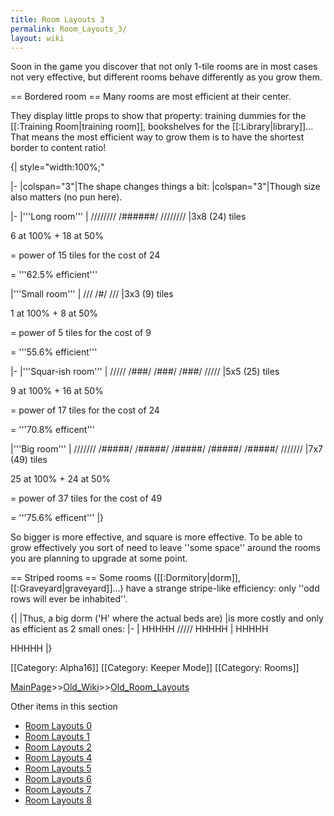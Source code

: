 ```yaml
---
title: Room Layouts 3
permalink: Room_Layouts_3/
layout: wiki
---
```

Soon in the game you discover that not only 1-tile rooms are in most cases not very effective, but different rooms behave differently as you grow them.

== Bordered room ==
Many rooms are most efficient at their center.

They display little props to show that property: training dummies for the [[:Training Room|training room]], bookshelves for the [[:Library|library]]... That means the most efficient way to grow them is to have the shortest border to content ratio!

{| style=&quot;width:100%;&quot;

|-
|colspan=&quot;3&quot;|The shape changes things a bit:
|colspan=&quot;3&quot;|Though size also matters (no pun here).

|-
|'''Long room'''
|
 ////////
 /######/
 ////////
|3x8 (24) tiles

6 at 100% + 18 at 50%

= power of 15 tiles for the cost of 24

= '''62.5% efficient'''

|'''Small room'''
|
 ///
 /#/
 ///
|3x3 (9) tiles

1 at 100% + 8 at 50%

= power of 5 tiles for the cost of 9

= '''55.6% efficient'''

|-
|'''Squar-ish room'''
|
 /////
 /###/
 /###/
 /###/
 /////
|5x5 (25) tiles

9 at 100% + 16 at 50%

= power of 17 tiles for the cost of 24

= '''70.8% efficent'''

|'''Big room'''
|
 ///////
 /#####/
 /#####/
 /#####/
 /#####/
 /#####/
 ///////
|7x7 (49) tiles

25 at 100% + 24 at 50%

= power of 37 tiles for the cost of 49

= '''75.6% efficent'''
|}

So bigger is more effective, and square is more effective. To be able to grow effectively you sort of need to leave ''some space'' around the rooms you are planning to upgrade at some point.

== Striped rooms ==
Some rooms ([[:Dormitory|dorm]], [[:Graveyard|graveyard]]...) have a strange stripe-like efficiency: only ''odd rows will ever be inhabited''.

{|
|Thus, a big dorm ('H' where the actual beds are)
|is more costly and only as efficient as 2 small ones:
|-
|
 HHHHH
 /////
 HHHHH
|
 HHHHH
 
 HHHHH
|}

[[Category: Alpha16]]
[[Category: Keeper Mode]]
[[Category: Rooms]]

[MainPage](/keeperrl_wiki/ "wikilink")>>[Old_Wiki](/keeperrl_wiki/Old_Wiki "wikilink")>>[Old_Room_Layouts](/keeperrl_wiki/Old_Room_Layouts "wikilink")

Other items in this section
-    [Room Layouts 0](/keeperrl_wiki/Room_Layouts_0 "wikilink")
-    [Room Layouts 1](/keeperrl_wiki/Room_Layouts_1 "wikilink")
-    [Room Layouts 2](/keeperrl_wiki/Room_Layouts_2 "wikilink")
-    [Room Layouts 4](/keeperrl_wiki/Room_Layouts_4 "wikilink")
-    [Room Layouts 5](/keeperrl_wiki/Room_Layouts_5 "wikilink")
-    [Room Layouts 6](/keeperrl_wiki/Room_Layouts_6 "wikilink")
-    [Room Layouts 7](/keeperrl_wiki/Room_Layouts_7 "wikilink")
-    [Room Layouts 8](/keeperrl_wiki/Room_Layouts_8 "wikilink")
